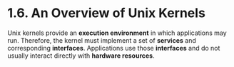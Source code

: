# 1.6. An Overview of Unix Kernels

Unix kernels provide an **execution environment** in which applications may run. Therefore, the kernel
must implement a set of **services** and corresponding **interfaces**. Applications use those **interfaces** and
do not usually interact directly with **hardware resources**.



